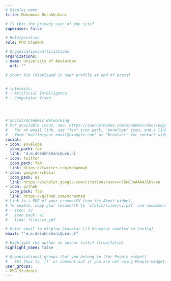 ```yaml
---
# Display name
title: Mohammad Derakhshani

# Is this the primary user of the site?
superuser: False

# Role/position
role: PhD Student

# Organizations/Affiliations
organizations:
- name: University of Amsterdam
  url: ""

# Short bio (displayed in user profile at end of posts)


# interests:
# - Artificial Intelligence
# - Computater Vison




# Social/Academic Networking
# For available icons, see: https://sourcethemes.com/academic/docs/page-builder/#icons
#   For an email link, use "fas" icon pack, "envelope" icon, and a link in the
#   form "mailto:your-email@example.com" or "#contact" for contact widget.
social:
- icon: envelope
  icon_pack: fas
  link: 'm.m.derakhshani@uva.nl'
- icon: twitter
  icon_pack: fab
  link: https://twitter.com/mohammad
- icon: google-scholar
  icon_pack: ai
  link: https://scholar.google.com/citations?user=n7GnOJoAAAAJ&hl=en
- icon: github
  icon_pack: fab
  link: https://github.com/mohammad
# Link to a PDF of your resume/CV from the About widget.
# To enable, copy your resume/CV to `static/files/cv.pdf` and uncomment the lines below.
# - icon: cv
#   icon_pack: ai
#   link: files/cv.pdf

# Enter email to display Gravatar (if Gravatar enabled in Config)
email: "'m.m.derakhshani@uva.nl"

# Highlight the author in author lists? (true/false)
highlight_name: false

# Organizational groups that you belong to (for People widget)
#   Set this to `[]` or comment out if you are not using People widget.
user_groups:
- PhD Students
---
```



